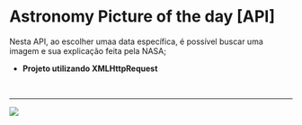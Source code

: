 # Astronomy Picture of the day [API]<br/> 
Nesta API, ao escolher umaa data específica, é possível buscar uma imagem e sua explicação feita pela NASA;</br>
* __Projeto utilizando XMLHttpRequest__
<br/>

<hr> 
<img src="https://pbs.twimg.com/profile_images/67630775/button_meatball.png" style="margin-left;"/>
